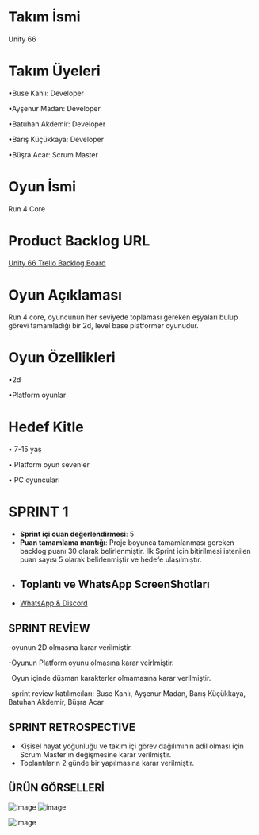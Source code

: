 # Takım İsmi
Unity 66

# Takım Üyeleri

•Buse Kanlı: Developer

•Ayşenur Madan: Developer 

•Batuhan Akdemir: Developer

•Barış Küçükkaya: Developer 

•Büşra Acar: Scrum Master

# Oyun İsmi
Run 4 Core

# Product Backlog URL
[Unity 66 Trello Backlog Board](https://trello.com/b/wgRwLdbQ/bootcamp-team-board)

# Oyun Açıklaması
Run 4 core, oyuncunun her seviyede toplaması gereken eşyaları bulup görevi tamamladığı bir 2d, level base platformer oyunudur.

# Oyun Özellikleri
•2d

•Platform oyunlar

# Hedef Kitle 
• 7-15 yaş 

• Platform oyun sevenler

• PC oyuncuları
# SPRINT 1
- **Sprint içi ouan değerlendirmesi**: 5
- **Puan tamamlama mantığı**: Proje boyunca tamamlanması gereken backlog puanı 30 olarak belirlenmiştir. İlk Sprint için bitirilmesi istenilen puan sayısı 5 olarak belirlenmiştir ve hedefe ulaşılmıştır.
- ## Toplantı ve WhatsApp ScreenShotları
- [WhatsApp & Discord](https://imgur.com/a/6D6gXiH)

## SPRINT REVİEW
-oyunun 2D olmasına karar verilmiştir.

-Oyunun Platform oyunu olmasına karar veirlmiştir.

-Oyun içinde düşman karakterler olmamasına karar verilmiştir.

-sprint review katılımcıları: Buse Kanlı, Ayşenur Madan, Barış Küçükkaya, Batuhan Akdemir, Büşra Acar

## SPRINT RETROSPECTIVE 
- Kişisel hayat yoğunluğu ve takım içi görev dağılımının adil olması için  Scrum Master'ın değişmesine karar verilmiştir.
- Toplantıların 2 günde bir yapılmasına karar verilmiştir.
## ÜRÜN GÖRSELLERİ

![image](https://github.com/AysenurMadan/OUA-Unity66/assets/158531043/709c94fd-7d30-457a-99e5-e1a15b2d5eb2)
![image](https://github.com/AysenurMadan/OUA-Unity66/assets/158531043/ce20c9f0-dc91-47a8-a762-5c6841649c1f)

![image](https://github.com/AysenurMadan/OUA-Unity66/assets/95538816/eb3962ad-8b00-42e3-891f-094309dcac1a)



